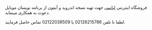 فروشگاه اینترنتی [لباسی](http://Lebasi.ir) جهت تهیه نسخه اندروید و آیفون از برنامه نویسان موبایل دعوت به همکاری مینماید.

لطفا با تلفن 02126215786 یا 02122038509 تماس حاصل فرمایید.
